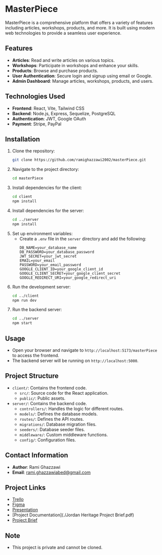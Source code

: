 # MasterPiece

MasterPiece is a comprehensive platform that offers a variety of features including articles, workshops, products, and more. It is built using modern web technologies to provide a seamless user experience.

## Features

- **Articles**: Read and write articles on various topics.
- **Workshops**: Participate in workshops and enhance your skills.
- **Products**: Browse and purchase products.
- **User Authentication**: Secure login and signup using email or Google.
- **Admin Dashboard**: Manage articles, workshops, products, and users.

## Technologies Used

- **Frontend**: React, Vite, Tailwind CSS
- **Backend**: Node.js, Express, Sequelize, PostgreSQL
- **Authentication**: JWT, Google OAuth
- **Payment**: Stripe, PayPal

## Installation

1. Clone the repository:
   ```bash
   git clone https://github.com/ramighazzawi2002/masterPiece.git
   ```
2. Navigate to the project directory:
   ```bash
   cd masterPiece
   ```
3. Install dependencies for the client:
   ```bash
   cd client
   npm install
   ```
4. Install dependencies for the server:
   ```bash
   cd ../server
   npm install
   ```
5. Set up environment variables:
   - Create a `.env` file in the `server` directory and add the following:
     ```
     DB_NAME=your_database_name
     DB_PASSWORD=your_database_password
     JWT_SECRET=your_jwt_secret
     EMAIL=your_email
     PASSWORD=your_email_password
     GOOGLE_CLIENT_ID=your_google_client_id
     GOOGLE_CLIENT_SECRET=your_google_client_secret
     GOOGLE_REDIRECT_URI=your_google_redirect_uri
     ```
6. Run the development server:
   ```bash
   cd ../client
   npm run dev
   ```
7. Run the backend server:
   ```bash
   cd ../server
   npm start
   ```
   
## Usage

- Open your browser and navigate to `http://localhost:5173/masterPiece` to access the frontend.
- The backend server will be running on `http://localhost:5000`.

## Project Structure

- `client/`: Contains the frontend code.
  - `src/`: Source code for the React application.
  - `public/`: Public assets.
- `server/`: Contains the backend code.
  - `controllers/`: Handles the logic for different routes.
  - `models/`: Defines the database models.
  - `routes/`: Defines the API routes.
  - `migrations/`: Database migration files.
  - `seeders/`: Database seeder files.
  - `middleware/`: Custom middleware functions.
  - `config/`: Configuration files.

## Contact Information

- **Author**: Rami Ghazzawi
- **Email**: rami.ghazzawiabed@gmail.com

## Project Links

- [Trello](https://trello.com/invite/b/672a01eeaa4968b12966b79c/ATTI9144b0c143a353fb99ea9992fac4f77eA82F70B6/master-piece)
- [Figma](https://www.figma.com/design/ttzneYCK8kreNzmudfOujZ/masterpeace?node-id=0-1&t=pjbBfw3moW1ecDCS-1)
- [Presentation](https://www.canva.com/design/DAGVmh2l5Xs/GKPwSdZHXETenqTC0XAV7Q/edit?utm_content=DAGVmh2l5Xs&utm_campaign=designshare&utm_medium=link2&utm_source=sharebutton)
- [Project Documentation](./Jordan Heritage Project Brief.pdf)
- [Project Brief](./Jordan_Heritage_Project_Documentation.pdf)

## Note

- This project is private and cannot be cloned.
